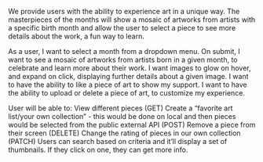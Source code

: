 We provide users with the ability to experience art in a unique way. The masterpieces of the months will show a mosaic of artworks from artists with a specific birth month and allow the user to select a piece to see more details about the work, a fun way to learn.

As a user, I want to select a month from a dropdown menu. On submit, I want to see a mosaic of artworks from artists born in a given month, to celebrate and learn more about their work. I want images to glow on hover, and expand on click, displaying further details about a given image. I want to have the ability to like a piece of art to show my support. I want to have the ability to upload or delete a piece of art, to customize my experience.

User will be able to:
View different pieces (GET)
Create a “favorite art list/your own collection” -  this would be done on local and then pieces would be selected from the public external API (POST)
Remove a piece from their screen (DELETE)
Change the rating of pieces in our own collection (PATCH)
Users can search based on criteria and it’ll display a set of thumbnails. If they click on one, they can get more info. 


